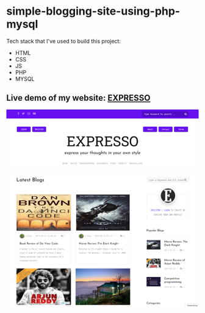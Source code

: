 # simple-blogging-site-using-php-mysql

Tech stack that I've used to build this project:
- HTML
- CSS
- JS
- PHP 
- MYSQL 

## Live demo of my website: [EXPRESSO](https://expresso2022.000webhostapp.com/)

![e01](https://github.com/nishan-paul-2022/simple-blogging-site-using-php-mysql/blob/main/readme/e01.PNG)

![e02](https://github.com/nishan-paul-2022/simple-blogging-site-using-php-mysql/blob/main/readme/e02.PNG)
